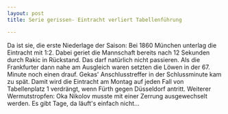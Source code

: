 ```yaml
---
layout: post
title: Serie gerissen- Eintracht verliert Tabellenführung

---
```


Da ist sie, die erste Niederlage der Saison: Bei 1860 München unterlag die Eintracht mit 1:2. Dabei geriet die Mannschaft bereits nach 12 Sekunden durch Rakic in Rückstand. Das darf natürlich nicht passieren. Als die Frankfurter dann nahe am Ausgleich waren setzten die Löwen in der 67. Minute noch einen drauf. Gekas' Anschlusstreffer in der Schlussminute kam zu spät. Damit wird die Eintracht am Montag auf jeden Fall von Tabellenplatz 1 verdrängt, wenn Fürth gegen Düsseldorf antritt. Weiterer Wermutstropfen: Oka Nikolov musste mit einer Zerrung ausgewechselt werden. Es gibt Tage, da läuft's einfach nicht...


